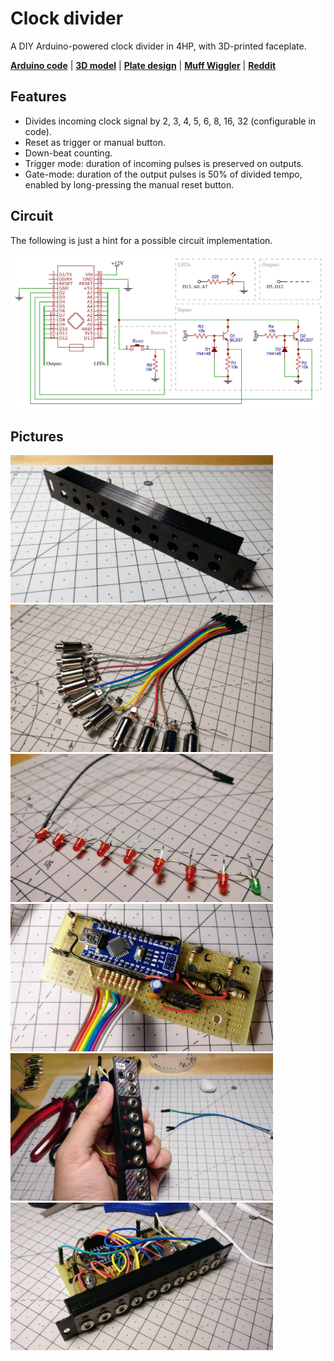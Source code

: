 Clock divider
=============

A DIY Arduino-powered clock divider in 4HP, with 3D-printed faceplate.

**[Arduino code][1]** | **[3D model][2]** | **[Plate design][3]** | **[Muff Wiggler][4]** | **[Reddit][5]**

[1]: clock-divider.ino
[2]: plate.stl
[3]: plate.svg
[4]: https://www.muffwiggler.com/forum/viewtopic.php?t=214669
[5]: https://www.reddit.com/r/synthdiy/comments/az5yrv/3dprinted_arduinopowered_eurorack_clock_divider/

Features
--------

- Divides incoming clock signal by 2, 3, 4, 5, 6, 8, 16, 32 (configurable in code).
- Reset as trigger or manual button.
- Down-beat counting.
- Trigger mode: duration of incoming pulses is preserved on outputs.
- Gate-mode: duration of the output pulses is 50% of divided tempo, enabled by long-pressing the manual reset button.

Circuit
--------

The following is just a hint for a possible circuit implementation.

![](schematic.png)

Pictures
--------

<img src="pictures/IMG_20190107_215258.jpg" width="420"> <img src="pictures/IMG_20190112_155043.jpg" width="420"> <img src="pictures/IMG_20190112_163027.jpg" width="420"> <img src="pictures/IMG_20190112_224337.jpg" width="420"> <img src="pictures/IMG_20190306_214855.jpg" width="420"> <img src="pictures/IMG_20190307_225219.jpg" width="420">